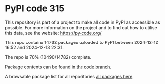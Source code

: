 # PyPI code 315

This repository is part of a project to make all code in PyPI as accessible as possible. For more information 
on the project and to find out how to utilise this data, see the website: https://py-code.org/

This repo contains 14782 packages uploaded to PyPI between 
2024-12-12 16:52 and 2024-12-13 22:31.

The repo is 70% (10490/14782) complete.

Package contents can be found [in the code branch](https://github.com/pypi-data/pypi-mirror-315/tree/code/packages).

A browsable package list for all repositories [all packages here](https://py-code.org/repositories/pypi-mirror-315).


